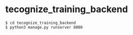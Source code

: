 # tecognize_training_backend

```
$ cd tecognize_training_backend
$ python3 manage.py runserver 8080
```
